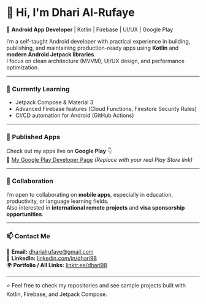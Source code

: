 # 👋 Hi, I'm Dhari Al-Rufaye  

🎯 **Android App Developer** | Kotlin | Firebase | UI/UX | Google Play  

I’m a self-taught Android developer with practical experience in building, publishing, and maintaining production-ready apps using **Kotlin** and **modern Android Jetpack libraries**.  
I focus on clean architecture (MVVM), UI/UX design, and performance optimization.  

---

### 🌱 Currently Learning
- Jetpack Compose & Material 3  
- Advanced Firebase features (Cloud Functions, Firestore Security Rules)  
- CI/CD automation for Android (GitHub Actions)

---

### 💼 Published Apps
Check out my apps live on **Google Play** 👇  
🔗 [My Google Play Developer Page](https://play.google.com/store/apps/dev?id=7697350556322115717) 
*(Replace with your real Play Store link)*  

---

### 🤝 Collaboration
I’m open to collaborating on **mobile apps**, especially in education, productivity, or language learning fields.  
Also interested in **international remote projects** and **visa sponsorship opportunities**.  

---

### 📫 Contact Me
📧 **Email:** dharialrufaye@gmail.com  
🔗 **LinkedIn:** [linkedin.com/in/dhari98](https://www.linkedin.com/in/)  
🌍 **Portfolio / All Links:** [linktr.ee/dhari98](https://linktr.ee/dhari98)  

---

⭐️ Feel free to check my repositories and see sample projects built with Kotlin, Firebase, and Jetpack Compose.
